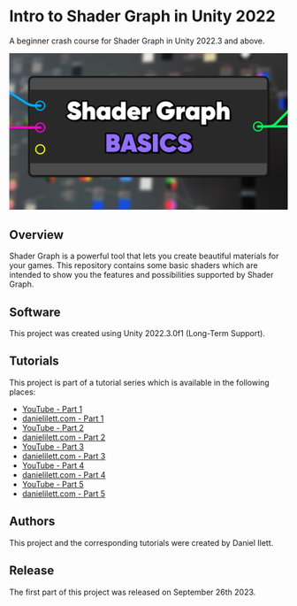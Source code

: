 # Intro to Shader Graph in Unity 2022

A beginner crash course for Shader Graph in Unity 2022.3 and above.

![Banner image](Thumbnail.png)

## Overview

Shader Graph is a powerful tool that lets you create beautiful materials for your games. This repository contains some basic shaders which are intended to show you the features and possibilities supported by Shader Graph.

## Software

This project was created using Unity 2022.3.0f1 (Long-Term Support).

## Tutorials

This project is part of a tutorial series which is available in the following places:

- [YouTube - Part 1](https://www.youtube.com/watch?v=TbZYoSu1w8Y)
- [danielilett.com - Part 1](https://danielilett.com/2023-09-26-tut7-3-intro-to-shader-graph/)
- [YouTube - Part 2](https://www.youtube.com/watch?v=jVNC0Z2p9qw)
- [danielilett.com - Part 2](https://danielilett.com/2023-12-04-tut7-4-intro-to-shader-graph-part-2/)
- [YouTube - Part 3](https://www.youtube.com/watch?v=ig2IVZh9pCk)
- [danielilett.com - Part 3](https://danielilett.com/2023-12-11-tut7-5-intro-to-shader-graph-part-3/)
- [YouTube - Part 4](https://www.youtube.com/watch?v=MndZYDHB4zE)
- [danielilett.com - Part 4](https://danielilett.com/2023-12-20-tut7-6-intro-to-shader-graph-part-4/)
- [YouTube - Part 5](https://www.youtube.com/watch?v=2KSLO9JnxHA)
- [danielilett.com - Part 5](https://danielilett.com/2024-02-13-tut7-7-intro-to-shader-graph-part-5/)

## Authors

This project and the corresponding tutorials were created by Daniel Ilett.

## Release

The first part of this project was released on September 26th 2023.
